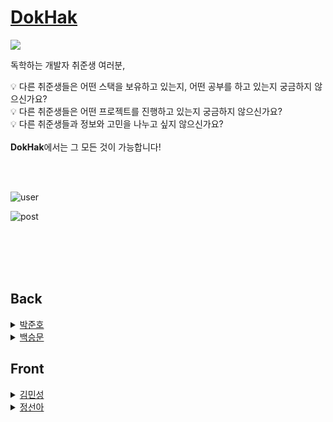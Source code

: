 # [DokHak](https://www.dokhak.tk)

![](https://media.discordapp.net/attachments/871554528389005335/882818390790660126/logo.png)

독학하는 개발자 취준생 여러분,

:bulb: 다른 취준생들은 어떤 스택을 보유하고 있는지, 어떤 공부를 하고 있는지 궁금하지 않으신가요?
<br />
:bulb: 다른 취준생들은 어떤 프로젝트를 진행하고 있는지 궁금하지 않으신가요?
<br />
:bulb: 다른 취준생들과 정보와 고민을 나누고 싶지 않으신가요?
<br /><br />
**DokHak**에서는 그 모든 것이 가능합니다!


<br /><br />


![user](https://user-images.githubusercontent.com/79074626/131856424-decabbf1-ff12-4473-ace1-1408ca1af792.gif)

![post](https://user-images.githubusercontent.com/79074626/131856896-2c23835a-a906-4e00-87bf-4e499d454453.gif)



<br /><br /><br /><br />


## Back
<details>
  <summary><a href="https://github.com/do8972)">박준호</a></summary>

- Sever 배포 관리
- Post API
  - 게시글 작성
  - 게시글 조회
  - 게시글 수정
  - 게시글 삭제

- Comment API
  - 댓글 작성
  - 댓글 조회
</details>

<details>
    <summary><a href="https://github.com/goodbsm2421)">백승문</a></summary>

- User API
  - 회원 가입
  - 로그인, 로그아웃
  - 회원 정보 조회
  - 회원 정보 수정
  - 회원 탈퇴
</details>



## Front
<details>
  <summary><a href="https://github.com/chloemk">김민성</a></summary>

- User
  - 회원 가입
  - 로그인, 로그아웃
  - 회원 정보 조회
  - 회원 정보 수정
  - 회원 탈퇴
</details>

<details>
  <summary><a href="https://github.com/seona-jung">정선아</a></summary>

- 팀장
- Client 배포 관리
- Post 
  - 게시글 작성
  - 게시글 조회
  - 게시글 수정
  - 게시글 삭제

- Comment
  - 댓글 작성
  - 댓글 조회
</details>
